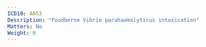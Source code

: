 ```yaml
---
ICD10: A053
Description: "Foodborne Vibrio parahaemolyticus intoxication"
Matters: No
Weight: 0
---
```



